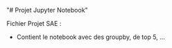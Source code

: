 "# Projet Jupyter Notebook" 

Fichier Projet SAE :
  - Contient le notebook avec des groupby, de top 5, ...
